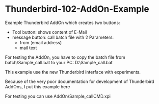 # Thunderbird-102-AddOn-Example
Example Thunderbird AddOn which creates two buttons:
- Tool button: shows content of E-Mail
- message button: call batch file with 2 Parameters:
  - from (email address)
  - mail text

For testing the AddOn, you have to copy the batch file from batch/Sample_call.bat to your PC: D:\Sample_call.bat

This example use the new Thunderbird interface with experiments.

Because of the very poor documentation for development of Thunderbird AddOns, I put this example here

For testing you can use AddOn/Sample_callCMD.xpi
